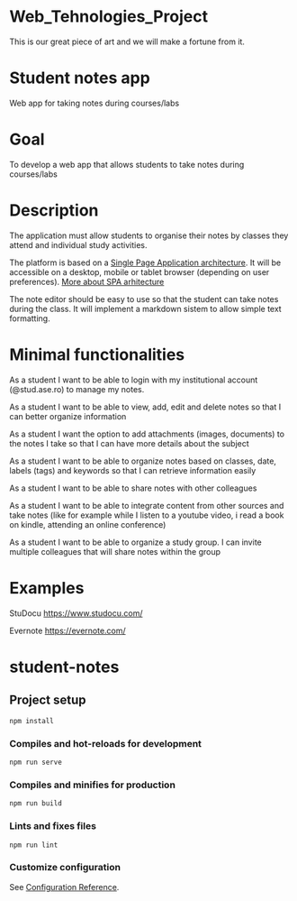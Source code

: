
# Web_Tehnologies_Project
This is our great piece of art and we will make a fortune from it.

# Student notes app

Web app for taking notes during courses/labs

# Goal

To develop a web app that allows students to take notes during courses/labs

# Description

The application must allow students to organise their notes by classes they attend and individual study activities.

The platform is based on a [Single Page Application architecture](https://en.wikipedia.org/wiki/Single-page_application). It will be accessible on a desktop, mobile or tablet browser (depending on user preferences).
[More about SPA arhitecture](https://dzone.com/articles/what-is-a-single-page-application)

The note editor should be easy to use so that the student can take notes during the class. It will implement a markdown sistem to allow simple text formatting.

# Minimal functionalities


As a student I want to be able to login with my institutional account (@stud.ase.ro) to manage my notes.


As a student I want to be able to view, add, edit and delete notes so that I can better organize information

As a student I want the option to add attachments (images, documents) to the notes I take so that I can have more details about the subject

As a student I want to be able to organize notes based on classes, date, labels (tags) and keywords so that I can retrieve information easily 

As a student I want to be able to share notes with other colleagues 

As a student I want to be able to integrate content from other sources and take notes (like for example while I listen to a youtube video, i read a book on kindle, attending an online conference)

As a student I want to be able to organize a study group. I can invite multiple colleagues that will share notes within the group
# Examples
StuDocu
https://www.studocu.com/

Evernote
https://evernote.com/



# student-notes

## Project setup
```
npm install
```

### Compiles and hot-reloads for development
```
npm run serve
```

### Compiles and minifies for production
```
npm run build
```

### Lints and fixes files
```
npm run lint
```

### Customize configuration
See [Configuration Reference](https://cli.vuejs.org/config/).

